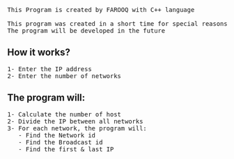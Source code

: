 <pre>This Program is created by FAROOQ with C++ language

This program was created in a short time for special reasons :)
The program will be developed in the future
</pre>
  
<h2>How it works?</h2>
<pre>
1- Enter the IP address
2- Enter the number of networks
</pre>

<h2>The program will: </h2>
<pre>
1- Calculate the number of host
2- Divide the IP between all networks
3- For each network, the program will:
   - Find the Network id
   - Find the Broadcast id
   - Find the first & last IP
</pre>
